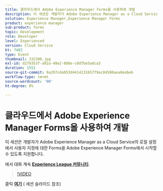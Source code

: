 ```yaml
---
title: 클라우드에서 Adobe Experience Manager Forms을 사용하여 개발
description: 이 세션은 개발자가 Adobe Experience Manager as a Cloud Service의 로컬 설정에서 사용자 지정에 대한 Forms을 Adobe Experience Manager Forms에서 시작할 수 있도록 지원합니다.
solution: Experience Manager,Experience Manager Forms
product: experience manager
sub-product: forms
topic: Development
role: Developer
level: Experienced
version: Cloud Service
kt: 7402
type: Event
thumbnail: 332306.jpg
exl-id: d279353f-a92a-48e2-888e-c0d7be5adca3
duration: 1551
source-git-commit: 9a297cda953d4414131657f9ac84580aea0eabeb
workflow-type: tm+mt
source-wordcount: '90'
ht-degree: 0%

---
```


# 클라우드에서 Adobe Experience Manager Forms을 사용하여 개발

이 세션은 개발자가 Adobe Experience Manager as a Cloud Service의 로컬 설정에서 사용자 지정에 대한 Forms을 Adobe Experience Manager Forms에서 시작할 수 있도록 지원합니다.

에서 대화 계속 **[Experience League 커뮤니티](https://adobe.ly/36Yd3v6)**.

>[!VIDEO](https://video.tv.adobe.com/v/332306/?quality=12&learn=on&hidetitle=true)

클릭 **[여기](/help/adobe-developers-live/assets/developing-aem-forms-cloud.pdf)** ( 세션 슬라이드 참조)
